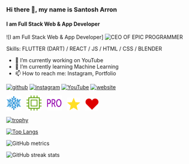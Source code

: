 ### Hi there 👋, my name is Santosh Arron
#### I am Full Stack Web & App Developer
![I am Full Stack Web & App Developer]
![CEO OF EPIC PROGRAMMER](https://wallpaperaccess.com/full/345330.jpg)


Skills: FLUTTER (DART) / REACT / JS / HTML / CSS / BLENDER 

- 🔭 I’m currently working on YouTube 
- 🌱 I’m currently learning Machine Learning 
- 📫 How to reach me: Instagram, Portfolio 


[<img src='https://cdn.jsdelivr.net/npm/simple-icons@3.0.1/icons/github.svg' alt='github' height='40'>](https://github.com/santosharron)  [<img src='https://cdn.jsdelivr.net/npm/simple-icons@3.0.1/icons/instagram.svg' alt='instagram' height='40'>](https://www.instagram.com/santosh_arron.dev/)  [<img src='https://cdn.jsdelivr.net/npm/simple-icons@3.0.1/icons/youtube.svg' alt='YouTube' height='40'>](https://www.youtube.com/channel/UCLor14jPepGTx10JqZBdwpw?sub_confirmation=1)  [<img src='https://cdn.jsdelivr.net/npm/simple-icons@3.0.1/icons/icloud.svg' alt='website' height='40'>](https://wonderful-nobel-45fc9c.netlify.app/)  

<a href='https://archiveprogram.github.com/'><img src='https://raw.githubusercontent.com/acervenky/animated-github-badges/master/assets/acbadge.gif' width='40' height='40'></a> <a href='https://docs.github.com/en/developers'><img src='https://raw.githubusercontent.com/acervenky/animated-github-badges/master/assets/devbadge.gif' width='40' height='40'></a> <a href='https://github.com/pricing'><img src='https://raw.githubusercontent.com/acervenky/animated-github-badges/master/assets/pro.gif' width='40' height='40'></a> <a href='https://stars.github.com/'><img src='https://raw.githubusercontent.com/acervenky/animated-github-badges/master/assets/starbadge.gif' width='35' height='35'></a> <a href='https://docs.github.com/en/github/supporting-the-open-source-community-with-github-sponsors'><img src='https://raw.githubusercontent.com/acervenky/animated-github-badges/master/assets/sponsorbadge.gif' width='35' height='35'></a> 

[![trophy](https://github-profile-trophy.vercel.app/?username=santosharron)](https://github.com/ryo-ma/github-profile-trophy)

[![Top Langs](https://github-readme-stats.vercel.app/api/top-langs/?username=santosharron)](https://github.com/anuraghazra/github-readme-stats)

![GitHub metrics](https://metrics.lecoq.io/santosharron)  

![GitHub streak stats](https://github-readme-streak-stats.herokuapp.com/?user=santosharron)  

